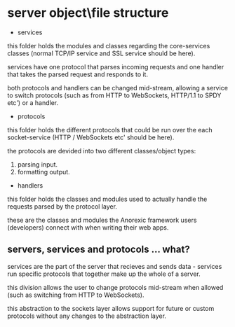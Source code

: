 # server object\file structure

- services

this folder holds the modules and classes regarding the core-services classes (normal TCP/IP service and SSL service should be here).

services have one protocol that parses incoming requests and one handler that takes the parsed request and responds to it.

both protocols and handlers can be changed mid-stream, allowing a service to switch protocols (such as from HTTP to WebSockets, HTTP/1.1 to SPDY etc') or a handler.

- protocols

this folder holds the different protocols that could be run over the each socket-service (HTTP / WebSockets etc' should be here).

the protocols are devided into two different classes/object types:

1. parsing input.
2. formatting output.

- handlers

this folder holds the classes and modules used to actually handle the requests parsed by the protocol layer.

these are the classes and modules the Anorexic framework users (developers) connect with when writing their web apps.

## servers, services and protocols ... what?

services are the part of the server that recieves and sends data - services run specific protocols that together make up the whole of a server.

this division allows the user to change protocols mid-stream when allowed (such as switching from HTTP to WebSockets).

this abstraction to the sockets layer allows support for future or custom protocols without any changes to the abstraction layer.

